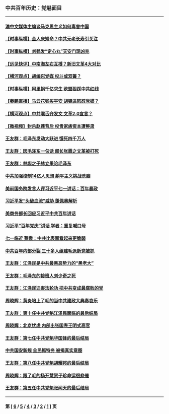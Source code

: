 ### 中共百年历史：党魁面目
---
#### [澳中文媒体主编谈马克思主义如何毒害中国](../../pages/nf1176107/n13257387.md?10020430) 
#### [【时事纵横】金人庆短命？中共元老长寿引关注](../../pages/nf1176107/n13217934.md?10020430) 
#### [【时事纵横】刘鹤发“定心丸”天安门现凶兆](../../pages/nf1176107/n13215416.md?10020430) 
#### [【远见快评】中南海左右互搏？新旧文革4大对比](../../pages/nf1176107/n13214745.md?10020430) 
#### [【横河观点】胡编怼党媒 权斗或双簧？](../../pages/nf1176107/n13210864.md?10020430) 
#### [【时事纵横】阿里捐千亿求生 欧盟狠踩中共红线](../../pages/nf1176107/n13206431.md?10020430) 
#### [【秦鹏直播】马云花钱买平安 胡锡进怒怼党媒？](../../pages/nf1176107/n13206392.md?10020430) 
#### [【横河观点】中共喉舌齐发文 文革2.0宣言？](../../pages/nf1176107/n13201248.md?10020430) 
#### [【微视频】封杀赵薇背后 权贵家族资本遭整肃](../../pages/nf1176107/n13197798.md?10020430) 
#### [王友群：毛泽东发动大跃进 饿死四千万人](../../pages/nf1176107/n13177158.md?10020430) 
#### [王友群：因毛泽东一句话 部长张霖之文革被打死](../../pages/nf1176107/n13161711.md?10020430) 
#### [王友群：林彪之子林立果论毛泽东](../../pages/nf1176107/n13128622.md?10020430) 
#### [中共加强控制14亿人思想 躺平主义挑战洗脑](../../pages/nf1176107/n13094299.md?10020430) 
#### [美前国务院发言人评习近平七一讲话：百年暴政](../../pages/nf1176107/n13066986.md?10020430) 
#### [习近平发“头破血流”威胁 蓬佩奥解析](../../pages/nf1176107/n13063604.md?10020430) 
#### [美商务部长回应习近平中共百年讲话](../../pages/nf1176107/n13062903.md?10020430) 
#### [习近平“百年党庆”讲话 学者：重复喊口号](../../pages/nf1176107/n13061411.md?10020430) 
#### [七一临近 蔡霞：中共比表面看起来更脆弱](../../pages/nf1176107/n13056418.md?10020430) 
#### [中共百年内部分裂 三十多人组建毛派新党被抓](../../pages/nf1176107/n13044023.md?10020430) 
#### [王友群：江泽民是中共最黑恶势力的“黑老大”](../../pages/nf1176107/n13022180.md?10020430) 
#### [王友群：毛泽东的接班人刘少奇之死](../../pages/nf1176107/n12991772.md?10020430) 
#### [王友群：江泽民迫害法轮功 把中共变成最腐败的党](../../pages/nf1176107/n12947347.md?10020430) 
#### [周晓辉：黄炎培上了毛的当中共建政大典奏哀乐](../../pages/nf1176107/n12942780.md?10020430) 
#### [王友群：第十任中共党魁江泽民面临的最后结局](../../pages/nf1176107/n12933748.md?10020430) 
#### [周晓辉：北京忧虑 内部出张国焘王明式高官](../../pages/nf1176107/n12931709.md?10020430) 
#### [王友群：第七任中共党魁华国锋的最后结局](../../pages/nf1176107/n12918457.md?10020430) 
#### [中共国安新规 全民抓特务 被揭真实意图](../../pages/nf1176107/n12911615.md?10020430) 
#### [王友群：第八任中共党魁胡耀邦的最后结局](../../pages/nf1176107/n12902918.md?10020430) 
#### [周晓辉：跟了毛的杨开慧贺子珍命运很悲催](../../pages/nf1176107/n12877804.md?10020430) 
#### [王友群：第五任中共党魁张闻天的最后结局](../../pages/nf1176107/n12865420.md?10020430) 

---
#### 第 [ [6](./6.md?10020430) / [5](./5.md?10020430) / [4](./4.md?10020430) / [3](./3.md?10020430) / [2](./2.md?10020430) / [1](./1.md?10020430) ] 页

